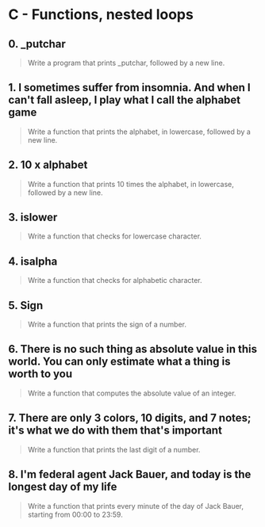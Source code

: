# C - Functions, nested loops

## 0. _putchar
> Write a program that prints _putchar, followed by a new line.

## 1. I sometimes suffer from insomnia. And when I can't fall asleep, I play what I call the alphabet game
> Write a function that prints the alphabet, in lowercase, followed by a new line.

## 2. 10 x alphabet
> Write a function that prints 10 times the alphabet, in lowercase, followed by a new line.

## 3. islower
> Write a function that checks for lowercase character.

## 4. isalpha
> Write a function that checks for alphabetic character.

## 5. Sign
> Write a function that prints the sign of a number.

## 6. There is no such thing as absolute value in this world. You can only estimate what a thing is worth to you
> Write a function that computes the absolute value of an integer.

## 7. There are only 3 colors, 10 digits, and 7 notes; it's what we do with them that's important
> Write a function that prints the last digit of a number.

## 8. I'm federal agent Jack Bauer, and today is the longest day of my life
> Write a function that prints every minute of the day of Jack Bauer, starting from 00:00 to 23:59.

